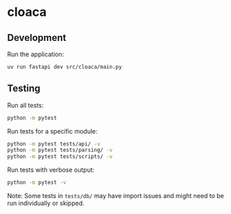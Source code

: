 # cloaca

## Development

Run the application:
```bash
uv run fastapi dev src/cloaca/main.py
```

## Testing

Run all tests:
```bash
python -m pytest
```

Run tests for a specific module:
```bash
python -m pytest tests/api/ -v
python -m pytest tests/parsing/ -v
python -m pytest tests/scripts/ -v
```

Run tests with verbose output:
```bash
python -m pytest -v
```

Note: Some tests in `tests/db/` may have import issues and might need to be run individually or skipped.
